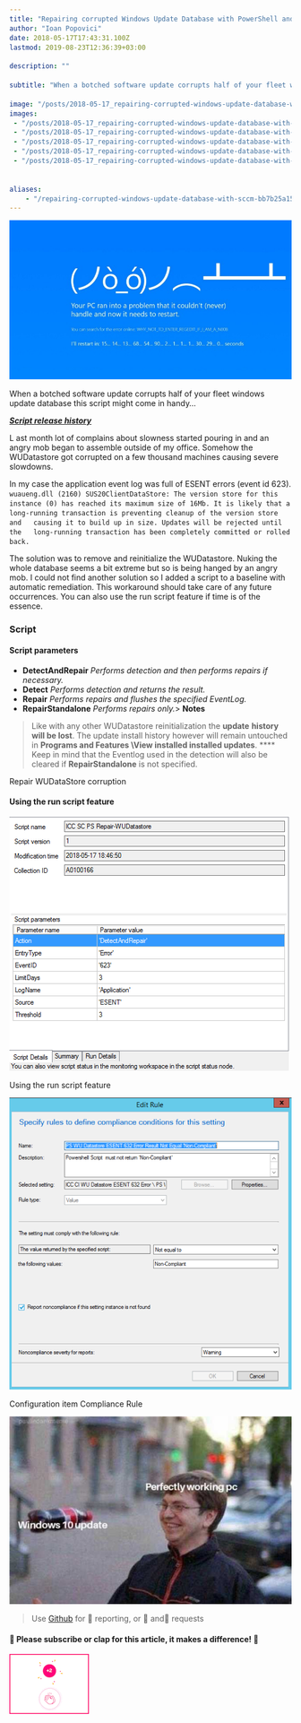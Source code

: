 ```yaml
---
title: "Repairing corrupted Windows Update Database with PowerShell and SCCM"
author: "Ioan Popovici"
date: 2018-05-17T17:43:31.100Z
lastmod: 2019-08-23T12:36:39+03:00

description: ""

subtitle: "When a botched software update corrupts half of your fleet windows update database this script might come in handy…"

image: "/posts/2018-05-17_repairing-corrupted-windows-update-database-with-powershell-and-sccm/images/1.jpeg" 
images:
 - "/posts/2018-05-17_repairing-corrupted-windows-update-database-with-powershell-and-sccm/images/1.jpeg" 
 - "/posts/2018-05-17_repairing-corrupted-windows-update-database-with-powershell-and-sccm/images/2.png" 
 - "/posts/2018-05-17_repairing-corrupted-windows-update-database-with-powershell-and-sccm/images/3.png" 
 - "/posts/2018-05-17_repairing-corrupted-windows-update-database-with-powershell-and-sccm/images/4.jpeg" 
 - "/posts/2018-05-17_repairing-corrupted-windows-update-database-with-powershell-and-sccm/images/5.gif" 


aliases:
    - "/repairing-corrupted-windows-update-database-with-sccm-bb7b25a15daa"
---
```


![image](/posts/2018-05-17_repairing-corrupted-windows-update-database-with-powershell-and-sccm/images/1.jpeg)



When a botched software update corrupts half of your fleet windows update database this script might come in handy…

[**_Script release history_**](https://SCCM.Zone/repair-wudatastore-changelog)


L
 ast month lot of complains about slowness started pouring in and an angry mob began to assemble outside of my office. Somehow the WUDatastore got corrupted on a few thousand machines causing severe slowdowns.

In my case the application event log was full of ESENT errors (event id 623).
`wuaueng.dll (2160) SUS20ClientDataStore: The version store for this  
instance (0) has reached its maximum size of 16Mb. It is likely that a  
long-running transaction is preventing cleanup of the version store and  
causing it to build up in size. Updates will be rejected until the  
long-running transaction has been completely committed or rolled back.`

The solution was to remove and reinitialize the WUDatastore. Nuking the whole database seems a bit extreme but so is being hanged by an angry mob. I could not find another solution so I added a script to a baseline with automatic remediation. This workaround should take care of any future occurrences. You can also use the run script feature if time is of the essence.

### Script

#### **Script parameters**

*   **DetectAndRepair**
_Performs detection and then performs repairs if necessary._
*   **Detect**
_Performs detection and returns the result._
*   **Repair**
_Performs repairs and flushes the specified EventLog._
*   **RepairStandalone** _Performs repairs only._> **Notes**  
> Like with any other WUDatastore reinitialization the **update** **history will be lost**. The update install history however will remain untouched in **Programs and Features \View installed installed updates**. **** Keep in mind that the Eventlog used in the detection will also be cleared if **RepairStandalone** is not specified.

Repair WUDataStore corruption



#### Using the run script feature




![image](/posts/2018-05-17_repairing-corrupted-windows-update-database-with-powershell-and-sccm/images/2.png)

Using the run script feature





![image](/posts/2018-05-17_repairing-corrupted-windows-update-database-with-powershell-and-sccm/images/3.png)

Configuration item Compliance Rule





![image](/posts/2018-05-17_repairing-corrupted-windows-update-database-with-powershell-and-sccm/images/4.jpeg)

> Use [Github](https://SCCM.Zone/Issues) for 🐛 reporting, or 🌈 and🦄 requests

#### 🙏 Please subscribe or clap for this article, it makes a difference! 🙏




![image](/posts/2018-05-17_repairing-corrupted-windows-update-database-with-powershell-and-sccm/images/5.gif)
